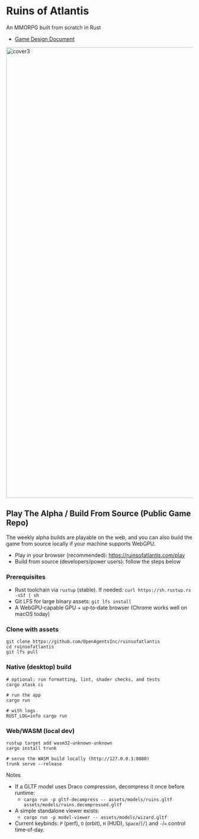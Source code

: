 # Ruins of Atlantis

An MMORPG built from scratch in Rust

- [Game Design Document](GDD.md)

<img width="3120" height="1212" alt="cover3" src="https://github.com/user-attachments/assets/3aef554c-cd99-4d66-80c1-0f2c145af32b" />


## Play The Alpha / Build From Source (Public Game Repo)

The weekly alpha builds are playable on the web, and you can also build the game from source locally if your machine supports WebGPU.

- Play in your browser (recommended): https://ruinsofatlantis.com/play
- Build from source (developers/power users): follow the steps below

### Prerequisites
- Rust toolchain via `rustup` (stable). If needed: `curl https://sh.rustup.rs -sSf | sh`
- Git LFS for large binary assets: `git lfs install`
- A WebGPU‑capable GPU + up‑to‑date browser (Chrome works well on macOS today)

### Clone with assets
```
git clone https://github.com/OpenAgentsInc/ruinsofatlantis
cd ruinsofatlantis
git lfs pull
```

### Native (desktop) build
```
# optional: run formatting, lint, shader checks, and tests
cargo xtask ci

# run the app
cargo run

# with logs
RUST_LOG=info cargo run
```

### Web/WASM (local dev)
```
rustup target add wasm32-unknown-unknown
cargo install trunk

# serve the WASM build locally (http://127.0.0.1:8080)
trunk serve --release
```

Notes
- If a GLTF model uses Draco compression, decompress it once before runtime:
  - `cargo run -p gltf-decompress -- assets/models/ruins.gltf assets/models/ruins.decompressed.gltf`
- A simple standalone viewer exists:
  - `cargo run -p model-viewer -- assets/models/wizard.gltf`
- Current keybinds: `P` (perf), `O` (orbit), `H` (HUD), `Space`/`[`/`]` and `-`/`=` control time‑of‑day.
